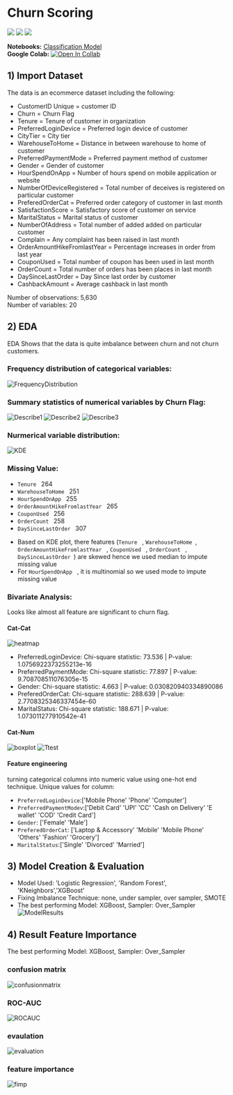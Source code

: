 # Churn Scoring
[![](https://img.shields.io/badge/-Classification-orange)](#) [![](https://img.shields.io/badge/-Python-green)](#) [![](https://img.shields.io/badge/-Google--Colab-green)](#) 

**Notebooks:** [Classification Model](./ChurnScoring.ipynb)  
**Google Colab:** [![Open In Collab](https://colab.research.google.com/assets/colab-badge.svg)](https://colab.research.google.com/github/jane-russ/MADT8101/blob/main/4.ChurnScoring/ChurnScoring.ipynb)

## 1) Import Dataset
The data is an ecommerce dataset including the following: 
- CustomerID	Unique = customer ID
- Churn = Churn Flag
- Tenure = Tenure of customer in organization
- PreferredLoginDevice = Preferred login device of customer
- CityTier = City tier
- WarehouseToHome = Distance in between warehouse to home of customer
- PreferredPaymentMode = Preferred payment method of customer
- Gender = Gender of customer
- HourSpendOnApp = Number of hours spend on mobile application or website
- NumberOfDeviceRegistered = Total number of deceives is registered on particular customer
- PreferedOrderCat = Preferred order category of customer in last month
- SatisfactionScore = Satisfactory score of customer on service
- MaritalStatus = Marital status of customer
- NumberOfAddress = Total number of added added on particular customer
- Complain = Any complaint has been raised in last month
- OrderAmountHikeFromlastYear = Percentage increases in order from last year
- CouponUsed = Total number of coupon has been used in last month
- OrderCount = Total number of orders has been places in last month
- DaySinceLastOrder = Day Since last order by customer
- CashbackAmount = Average cashback in last month

Number of observations: 5,630   
Number of variables: 20

## 2) EDA
EDA Shows that the data is quite imbalance between churn and not churn customers. 
### Frequency distribution of categorical variables:
![FrequencyDistribution](./img/FrequencyDistribution.png)  

### Summary statistics of numerical variables by Churn Flag:  
![Describe1](./img/Describe1.PNG)
![Describe2](./img/Describe2.PNG)
![Describe3](./img/Describe3.PNG)

### Nurmerical variable distribution:
![KDE](./img/KDE.png)   

### Missing Value: 
-  `Tenure `                         264
-  `WarehouseToHome `                251
-  `HourSpendOnApp `                 255
-  `OrderAmountHikeFromlastYear `    265
-  `CouponUsed `                     256
-  `OrderCount `                     258
-  `DaySinceLastOrder `              307

* Based on KDE plot, there features (`Tenure ` , `WarehouseToHome `, `OrderAmountHikeFromlastYear ` , `CouponUsed ` , `OrderCount ` , `DaySinceLastOrder `) are skewed hence we used median to impute missing value
* For  `HourSpendOnApp ` , it is multinomial so we used mode to impute missing value

### Bivariate Analysis: 
Looks like almost all feature are significant to churn flag.

#### Cat-Cat
![heatmap](./img/heatmap.png) 
- PreferredLoginDevice: Chi-square statistic: 73.536 | P-value: 1.0756922373255213e-16
- PreferredPaymentMode: Chi-square statistic: 77.897 | P-value: 9.708708511076305e-15
- Gender: Chi-square statistic: 4.663 | P-value: 0.030820940334890086
- PreferedOrderCat: Chi-square statistic: 288.639 | P-value: 2.7708325346337454e-60
- MaritalStatus: Chi-square statistic: 188.671 | P-value: 1.073011277910542e-41

#### Cat-Num
![boxplot](./img/boxplot.png) 
![Ttest](./img/Ttest.PNG) 

#### Feature engineering 
turning categorical columns into numeric value using one-hot end technique. Unique values for column:
- `PreferredLoginDevice`:['Mobile Phone' 'Phone' 'Computer']
- `PreferredPaymentModev`:['Debit Card' 'UPI' 'CC' 'Cash on Delivery' 'E wallet' 'COD' 'Credit Card']
- `Gender`: ['Female' 'Male']
- `PreferedOrderCat`: ['Laptop & Accessory' 'Mobile' 'Mobile Phone' 'Others' 'Fashion' 'Grocery']
- `MaritalStatus`:['Single' 'Divorced' 'Married']
  
## 3) Model Creation & Evaluation
- Model Used: 'Logistic Regression', 'Random Forest', 'KNeighbors','XGBoost'
- Fixing Imbalance Technique: none, under sampler, over sampler, SMOTE
- The best performing Model: XGBoost, Sampler: Over_Sampler
   ![ModelResults](./img/ModelResults.PNG) 
  
## 4) Result Feature Importance
The best performing Model: XGBoost, Sampler: Over_Sampler
### confusion matrix  
![confusionmatrix](./img/confusionmatrix.png)

### ROC-AUC  
![ROCAUC](./img/ROCAUC.png)

### evaulation  
![evaluation](./img/evaluation.PNG)

### feature importance  
![fimp](./img/fimp.png)
